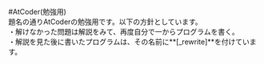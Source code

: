 #AtCoder(勉強用)  
題名の通りAtCoderの勉強用です。以下の方針としています。  
・解けなかった問題は解説をみて、再度自分で一からプログラムを書く。  
・解説を見た後に書いたプログラムは、その名前に**[_rewrite]**を付けています。
